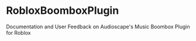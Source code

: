# RobloxBoomboxPlugin
Documentation and User Feedback on Audioscape's Music Boombox Plugin for Roblox
